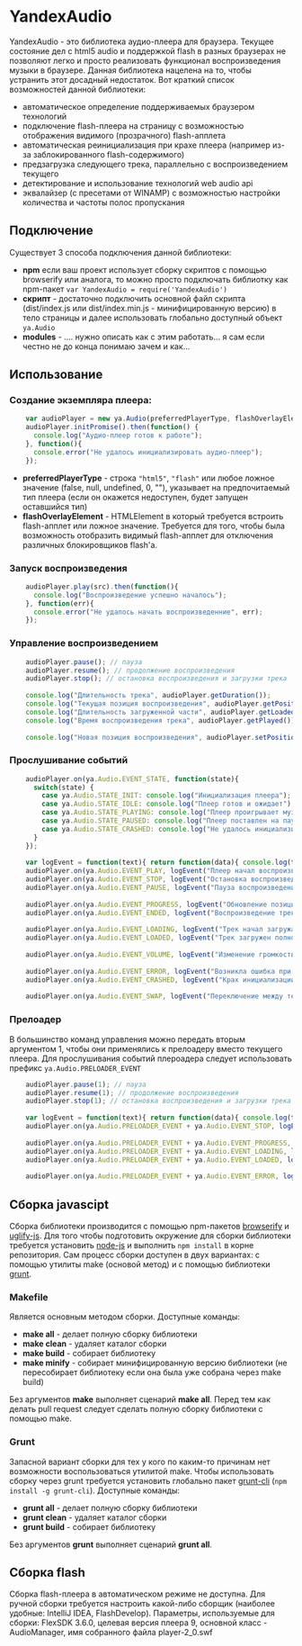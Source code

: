 YandexAudio
===========
YandexAudio - это библиотека аудио-плеера для браузера. Текущее состояние дел с html5 audio и поддержкой flash в разных браузерах не позволяют легко и просто реализовать функционал воспроизведения музыки в браузере. Данная библиотека нацелена на то, чтобы устранить этот досадный недостаток. Вот краткий список возможностей данной библиотеки:

  - автоматическое определение поддерживаемых браузером технологий
  - подключение flash-плеера на страницу с возможностью отображения видимого (прозрачного) flash-апплета
  - автоматическая реинициализация при крахе плеера (например из-за заблокированного flash-содержимого)
  - предзагрузка следующего трека, параллельно с воспроизведением текущего
  - детектирование и использование технологий web audio api
  - эквалайзер (с пресетами от WINAMP) с возможностью настройки количества и частоты полос пропускания


Подключение
----------
Существует 3 способа подключения данной библиотеки:

  - **npm** если ваш проект использует сборку скриптов с помощью browserify или аналога, то можно просто подключать библиотку как npm-пакет `var YandexAudio = require('YandexAudio')`
  - **скрипт** - достаточно подключить основной файл скрипта (dist/index.js или dist/index.min.js - минифицированную версию) в тело страницы и далее использовать глобально доступный объект `ya.Audio`
  - **modules** - .... нужно описать как с этим работать... я сам если честно не до конца понимаю зачем и как...


Использование
------------
### Создание экземпляра плеера:

```javascript
    var audioPlayer = new ya.Audio(preferredPlayerType, flashOverlayElement);
    audioPlayer.initPromise().then(function() {
      console.log("Аудио-плеер готов к работе");
    }, function(){
      console.error("Не удалось инициализировать аудио-плеер");
    });
```

  - **preferredPlayerType** - строка `"html5"`, `"flash"` или любое ложное значение (false, null, undefined, 0, ""), указывает на предпочитаемый тип плеера (если он окажется недоступен, будет запущен оставшийся тип)
  - **flashOverlayElement** - HTMLElement в который требуется встроить flash-апплет или ложное значение. Требуется для того, чтобы была возможность отобразить видимый flash-апплет для отключения различных блокировщиков flash'а.

### Запуск воспроизведения

```javascript
    audioPlayer.play(src).then(function(){
      console.log("Воспроизведение успешно началось");
    }, function(err){
      console.error("Не удалось начать воспроизведенние", err);
    });
```

### Управление воспроизведением

```javascript
    audioPlayer.pause(); // пауза
    audioPlayer.resume(); // продолжение воспроизведения
    audioPlayer.stop(); // остановка воспроизведения и загрузки трека
    
    console.log("Длительность трека", audioPlayer.getDuration());
    console.log("Текущая позиция воспроизведения", audioPlayer.getPosition());
    console.log("Длительность загруженной части", audioPlayer.getLoaded());
    console.log("Время воспроизведения трека", audioPlayer.getPlayed());
    
    console.log("Новая позиция воспроизведения", audioPlayer.setPosition(position));
```

### Прослушивание событий

```javascript
    audioPlayer.on(ya.Audio.EVENT_STATE, function(state){
      switch(state) {
        case ya.Audio.STATE_INIT: console.log("Инициализация плеера"); break;
        case ya.Audio.STATE_IDLE: console.log("Плеер готов и ожидает"); break;
        case ya.Audio.STATE_PLAYING: console.log("Плеер проигрывает музыку"); break;
        case ya.Audio.STATE_PAUSED: console.log("Плеер поставлен на паузу"); break;
        case ya.Audio.STATE_CRASHED: console.log("Не удалось инициализировать плеер"); break;
      }
    });
    
    var logEvent = function(text){ return function(data){ console.log(text, data); }; };
    audioPlayer.on(ya.Audio.EVENT_PLAY, logEvent("Плеер начал воспроизведение трека"));
    audioPlayer.on(ya.Audio.EVENT_STOP, logEvent("Остановка воспроизведения"));
    audioPlayer.on(ya.Audio.EVENT_PAUSE, logEvent("Пауза воспроизведения"));
    
    audioPlayer.on(ya.Audio.EVENT_PROGRESS, logEvent("Обновление позиции воспроизведения"));
    audioPlayer.on(ya.Audio.EVENT_ENDED, logEvent("Воспроизведение трека завершено"));
    
    audioPlayer.on(ya.Audio.EVENT_LOADING, logEvent("Трек начал загружаться"));
    audioPlayer.on(ya.Audio.EVENT_LOADED, logEvent("Трек загружен полностью"));
    
    audioPlayer.on(ya.Audio.EVENT_VOLUME, logEvent("Изменение громкости"));
    
    audioPlayer.on(ya.Audio.EVENT_ERROR, logEvent("Возникла ошибка при воспроизведении"));
    audioPlayer.on(ya.Audio.EVENT_CRASHED, logEvent("Крах инициализации"));
    
    audioPlayer.on(ya.Audio.EVENT_SWAP, logEvent("Переключение между текущим и предзагруженным треком"));
```    

### Прелоадер
В большинство команд управления можно передать вторым аргументом 1, чтобы они применялись к прелоадеру вместо текущего плеера.
Для прослушивания событий плероадера следует использовать префикс `ya.Audio.PRELOADER_EVENT`

```javascript
    audioPlayer.pause(1); // пауза
    audioPlayer.resume(1); // продолжение воспроизведения
    audioPlayer.stop(1); // остановка воспроизведения и загрузки трека
    
    var logEvent = function(text){ return function(data){ console.log(text, data); }; };
    audioPlayer.on(ya.Audio.PRELOADER_EVENT + ya.Audio.EVENT_STOP, logEvent("Остановка загрузки"));
    
    audioPlayer.on(ya.Audio.PRELOADER_EVENT + ya.Audio.EVENT_PROGRESS, logEvent("Процесс загрузки"));    
    audioPlayer.on(ya.Audio.PRELOADER_EVENT + ya.Audio.EVENT_LOADING, logEvent("Трек начал загружаться"));
    audioPlayer.on(ya.Audio.PRELOADER_EVENT + ya.Audio.EVENT_LOADED, logEvent("Трек загружен полностью"));
    
    audioPlayer.on(ya.Audio.PRELOADER_EVENT + ya.Audio.EVENT_ERROR, logEvent("Возникла ошибка при загрузки"));
```


Сборка javascipt
----------------
Сборка библиотеки производится с помощью npm-пакетов [browserify](https://www.npmjs.com/package/browserify) и [uglify-js](https://www.npmjs.com/package/uglify-js).
Для того чтобы подготовить окружение для сборки библиотеки требуется установить [node-js](https://nodejs.org/en/) и выполнить `npm install` в корне репозитория.
Сам процесс сборки доступен в двух вариантах: с помощью утилиты make (основой метод) и с помощью библиотеки [grunt](http://gruntjs.com/).

### Makefile
Является основным методом сборки. Доступные команды:

  - **make all** - делает полную сборку библиотеки
  - **make clean** - удаляет каталог сборки
  - **make build** - собирает библиотеку
  - **make minify** - собирает минифицированную версию библиотеки (не пересобирает библиотеку если она была уже собрана через make build)
  
Без аргументов **make** выполняет сценарий **make all**.
Перед тем как делать pull request следует сделать полную сборку библиотеки с помощью make.

### Grunt
Запасной вариант сборки для тех у кого по каким-то причинам нет возможности воспользоваться утилитой make.
Чтобы использовать сборку через grunt требуется установить глобально пакет [grunt-cli](https://www.npmjs.com/package/grunt-cli) (`npm install -g grunt-cli`).
Доступные команды:

  - **grunt all** - делает полную сборку библиотеки
  - **grunt clean** - удаляет каталог сборки
  - **grunt build** - собирает библиотеку
  
Без аргументов **grunt** выполняет сценарий **grunt all**.


Сборка flash
------------
Сборка flash-плеера в автоматическом режиме не доступна. Для ручной сборки требуется настроить какой-либо сборщик (наиболее удобные: IntelliJ IDEA, FlashDevelop). Параметры, используемые для сборки: FlexSDK 3.6.0, целевая версия плеера 9, основной класс - AudioManager, имя собранного файла player-2_0.swf

